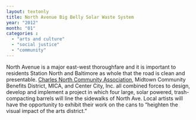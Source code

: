 ```yaml
---
layout: textonly
title: North Avenue Big Belly Solar Waste System
year: "2012"
month: "01"
categories :
  - "arts and culture"
  - "social justice"
  - "community"
---
```


 North Avenue is a major east-west thoroughfare and it is important to residents Station North and Baltimore as whole that the road is clean and presentable. [Charles North Community Association][CNCA], Midtown Community Benefits District, MICA, and Center City, Inc. all combined forces to design, develop and implement a project in which four large, solar powered, trash-compacting barrels will line the sidewalks of North Ave. Local artists will have the opportunity to exhibit their work on the cans to “heighten the visual impact of the arts district.”

[CNCA]: http://charlesnorth.org/

